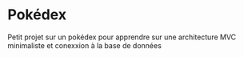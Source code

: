 # Pokédex

Petit projet sur un pokédex pour apprendre sur une architecture MVC minimaliste et conexxion à la base de données


